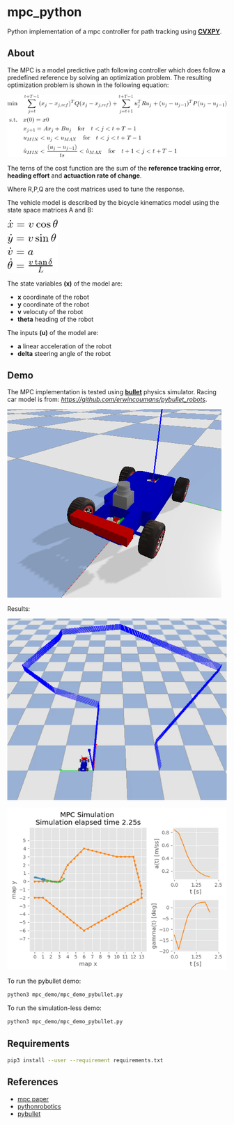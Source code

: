 # mpc_python

Python implementation of a mpc controller for path tracking using **[CVXPY](https://www.cvxpy.org/)**.

## About

The MPC is a model predictive path following controller which does follow a predefined reference by solving an optimization problem. The resulting optimization problem is shown in the following equation:

![](img/quicklatex_equation.png)

The terns of the cost function are the sum of the **reference tracking error**, **heading effort** and **actuaction rate of change**.

Where R,P,Q are the cost matrices used to tune the response.

The vehicle model is described by the bicycle kinematics model using the state space matrices A and B:

![](img/quicklatex2.png)

The state variables **(x)** of the model are:

* **x** coordinate of the robot
* **y** coordinate of the robot
* **v** velocuty of the robot
* **theta** heading of the robot

The inputs **(u)** of the model are:

* **a** linear acceleration of the robot
* **delta** steering angle of the robot

## Demo

The MPC implementation is tested using **[bullet](https://pybullet.org/wordpress/)** physics simulator. Racing car model is from: *https://github.com/erwincoumans/pybullet_robots*.

![](img/f10.png)

Results:

![](img/demo_bullet.gif)

![](img/demo.gif)

To run the pybullet demo:

```bash
python3 mpc_demo/mpc_demo_pybullet.py
```

To run the simulation-less demo:

```bash
python3 mpc_demo/mpc_demo_pybullet.py
```

## Requirements

```bash
pip3 install --user --requirement requirements.txt
```

## References
* [mpc paper](https://borrelli.me.berkeley.edu/pdfpub/IV_KinematicMPC_jason.pdf)
* [pythonrobotics](https://github.com/AtsushiSakai/PythonRobotics/)
* [pybullet](https://pybullet.org/wordpress/)

